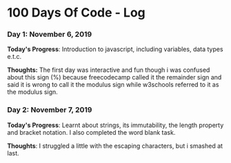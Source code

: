 # 100 Days Of Code - Log

### Day 1: November 6, 2019 

**Today's Progress**: Introduction to javascript, including variables, data types e.t.c.

**Thoughts:** The first day was interactive and fun though i was confused about this sign (%) because freecodecamp called it the remainder sign and said it is wrong to call it the modulus sign while w3schools referred to it as the modulus sign.

### Day 2: November 7, 2019

**Today's Progress**: Learnt about strings, its immutability, the length property and bracket notation. I also completed the word blank task.

**Thoughts**: I struggled a little with the escaping characters, but i smashed at last.
